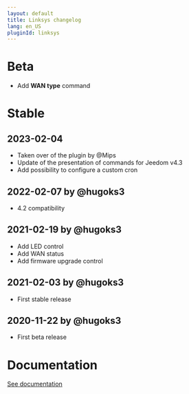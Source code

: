 ```yaml
---
layout: default
title: Linksys changelog 
lang: en_US
pluginId: linksys
---
```


# Beta

- Add **WAN type** command

# Stable

## 2023-02-04

- Taken over of the plugin by @Mips
- Update of the presentation of commands for Jeedom v4.3
- Add possibility to configure a custom cron

## 2022-02-07 by @hugoks3

- 4.2 compatibility

## 2021-02-19 by @hugoks3

- Add LED control
- Add WAN status
- Add firmware upgrade control

## 2021-02-03 by @hugoks3

- First stable release

## 2020-11-22 by @hugoks3

- First beta release

# Documentation

[See documentation]({{site.baseurl}}/{{page.pluginId}}/{{page.lang}})
